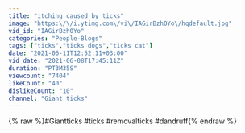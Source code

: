 ```yaml
---
title: "itching caused by ticks"
image: "https:\/\/i.ytimg.com\/vi\/IAGirBzh0Yo\/hqdefault.jpg"
vid_id: "IAGirBzh0Yo"
categories: "People-Blogs"
tags: ["ticks","ticks dogs","ticks cat"]
date: "2021-06-11T12:52:11+03:00"
vid_date: "2021-06-08T17:45:11Z"
duration: "PT3M35S"
viewcount: "7404"
likeCount: "40"
dislikeCount: "10"
channel: "Giant ticks"
---
```

{% raw %}#Giantticks #ticks #removalticks #dandruff{% endraw %}
